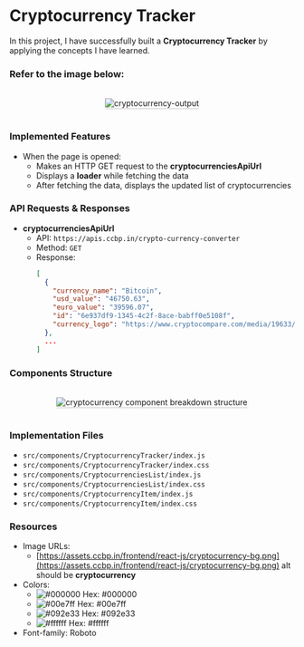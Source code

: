 # Cryptocurrency Tracker

In this project, I have successfully built a **Cryptocurrency Tracker** by applying the concepts I have learned.

### Refer to the image below:

<br/>
<div style="text-align: center;">
    <img src="https://assets.ccbp.in/frontend/content/react-js/cryptocurrency-tracker-output.gif" alt="cryptocurrency-output" style="max-width:70%;box-shadow:0 2.8px 2.2px rgba(0, 0, 0, 0.12)">
</div>
<br/>

### Implemented Features

- When the page is opened:
  - Makes an HTTP GET request to the **cryptocurrenciesApiUrl**
  - Displays a **loader** while fetching the data
  - After fetching the data, displays the updated list of cryptocurrencies

### API Requests & Responses

- **cryptocurrenciesApiUrl**
  - API: `https://apis.ccbp.in/crypto-currency-converter`
  - Method: `GET`
  - Response:
    ```json
    [
      {
        "currency_name": "Bitcoin",
        "usd_value": "46750.63",
        "euro_value": "39596.07",
        "id": "6e937df9-1345-4c2f-8ace-babff0e5108f",
        "currency_logo": "https://www.cryptocompare.com/media/19633/btc.png"
      },
      ...
    ]
    ```

### Components Structure

<br/>
<div style="text-align: center;">
    <img src="https://assets.ccbp.in/frontend/content/react-js/cryptocurrency-component-breakdown-structure.png" alt="cryptocurrency component breakdown structure" style="max-width:100%;box-shadow:0 2.8px 2.2px rgba(0, 0, 0, 0.12)">
</div>
<br/>

### Implementation Files

- `src/components/CryptocurrencyTracker/index.js`
- `src/components/CryptocurrencyTracker/index.css`
- `src/components/CryptocurrenciesList/index.js`
- `src/components/CryptocurrenciesList/index.css`
- `src/components/CryptocurrencyItem/index.js`
- `src/components/CryptocurrencyItem/index.css`

### Resources

- Image URLs:
  - [https://assets.ccbp.in/frontend/react-js/cryptocurrency-bg.png](https://assets.ccbp.in/frontend/react-js/cryptocurrency-bg.png) alt should be **cryptocurrency**
- Colors:
  - ![#000000](https://via.placeholder.com/150/000000/000000?text=+) Hex: #000000
  - ![#00e7ff](https://via.placeholder.com/150/00e7ff/000000?text=+) Hex: #00e7ff
  - ![#092e33](https://via.placeholder.com/150/092e33/000000?text=+) Hex: #092e33
  - ![#ffffff](https://via.placeholder.com/150/ffffff/000000?text=+) Hex: #ffffff
- Font-family: Roboto
